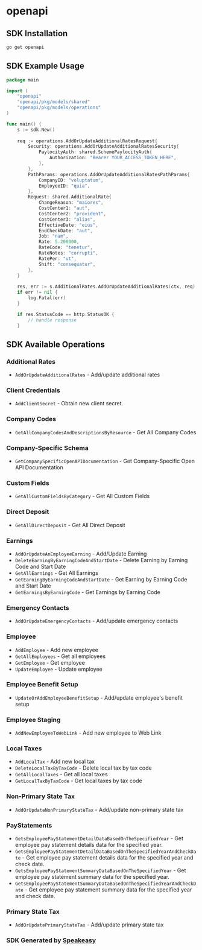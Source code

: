 # openapi

<!-- Start SDK Installation -->
## SDK Installation

```bash
go get openapi
```
<!-- End SDK Installation -->

## SDK Example Usage
<!-- Start SDK Example Usage -->
```go
package main

import (
    "openapi"
    "openapi/pkg/models/shared"
    "openapi/pkg/models/operations"
)

func main() {
    s := sdk.New()
    
    req := operations.AddOrUpdateAdditionalRatesRequest{
        Security: operations.AddOrUpdateAdditionalRatesSecurity{
            PaylocityAuth: shared.SchemePaylocityAuth{
                Authorization: "Bearer YOUR_ACCESS_TOKEN_HERE",
            },
        },
        PathParams: operations.AddOrUpdateAdditionalRatesPathParams{
            CompanyID: "voluptatum",
            EmployeeID: "quia",
        },
        Request: shared.AdditionalRate{
            ChangeReason: "maiores",
            CostCenter1: "aut",
            CostCenter2: "provident",
            CostCenter3: "alias",
            EffectiveDate: "eius",
            EndCheckDate: "aut",
            Job: "nam",
            Rate: 5.200000,
            RateCode: "tenetur",
            RateNotes: "corrupti",
            RatePer: "ut",
            Shift: "consequatur",
        },
    }
    
    res, err := s.AdditionalRates.AddOrUpdateAdditionalRates(ctx, req)
    if err != nil {
        log.Fatal(err)
    }

    if res.StatusCode == http.StatusOK {
        // handle response
    }
```
<!-- End SDK Example Usage -->

<!-- Start SDK Available Operations -->
## SDK Available Operations

### Additional Rates

* `AddOrUpdateAdditionalRates` - Add/update additional rates

### Client Credentials

* `AddClientSecret` - Obtain new client secret.

### Company Codes

* `GetAllCompanyCodesAndDescriptionsByResource` - Get All Company Codes

### Company-Specific Schema

* `GetCompanySpecificOpenAPIDocumentation` - Get Company-Specific Open API Documentation

### Custom Fields

* `GetAllCustomFieldsByCategory` - Get All Custom Fields

### Direct Deposit

* `GetAllDirectDeposit` - Get All Direct Deposit

### Earnings

* `AddOrUpdateAnEmployeeEarning` - Add/Update Earning
* `DeleteEarningByEarningCodeAndStartDate` - Delete Earning by Earning Code and Start Date
* `GetAllEarnings` - Get All Earnings
* `GetEarningByEarningCodeAndStartDate` - Get Earning by Earning Code and Start Date
* `GetEarningsByEarningCode` - Get Earnings by Earning Code

### Emergency Contacts

* `AddOrUpdateEmergencyContacts` - Add/update emergency contacts

### Employee

* `AddEmployee` - Add new employee
* `GetAllEmployees` - Get all employees
* `GetEmployee` - Get employee
* `UpdateEmployee` - Update employee

### Employee Benefit Setup

* `UpdateOrAddEmployeeBenefitSetup` - Add/update employee's benefit setup

### Employee Staging

* `AddNewEmployeeToWebLink` - Add new employee to Web Link

### Local Taxes

* `AddLocalTax` - Add new local tax
* `DeleteLocalTaxByTaxCode` - Delete local tax by tax code
* `GetAllLocalTaxes` - Get all local taxes
* `GetLocalTaxByTaxCode` - Get local taxes by tax code

### Non-Primary State Tax

* `AddOrUpdateNonPrimaryStateTax` - Add/update non-primary state tax

### PayStatements

* `GetsEmployeePayStatementDetailDataBasedOnTheSpecifiedYear` - Get employee pay statement details data for the specified year.
* `GetsEmployeePayStatementDetailDataBasedOnTheSpecifiedYearAndCheckDate` - Get employee pay statement details data for the specified year and check date.
* `GetsEmployeePayStatementSummaryDataBasedOnTheSpecifiedYear` - Get employee pay statement summary data for the specified year.
* `GetsEmployeePayStatementSummaryDataBasedOnTheSpecifiedYearAndCheckDate` - Get employee pay statement summary data for the specified year and check date.

### Primary State Tax

* `AddOrUpdatePrimaryStateTax` - Add/update primary state tax

<!-- End SDK Available Operations -->

### SDK Generated by [Speakeasy](https://docs.speakeasyapi.dev/docs/using-speakeasy/client-sdks)
